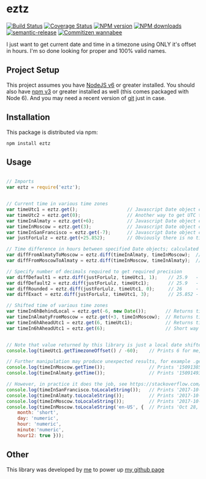 # eztz

[![Build Status](https://img.shields.io/travis/HungryCosmos/eztz/master.svg?style=flat-square)](https://travis-ci.org/HungryCosmos/eztz)
[![Coverage Status](https://img.shields.io/coveralls/github/HungryCosmos/eztz/master.svg?style=flat-square)](https://coveralls.io/github/HungryCosmos/eztz)
[![NPM version](https://img.shields.io/npm/v/eztz.svg?style=flat-square)](https://www.npmjs.com/package/eztz)
[![NPM downloads](https://img.shields.io/npm/dm/eztz.svg?style=flat-square)](https://www.npmjs.com/package/eztz)
[![semantic-release](https://img.shields.io/badge/%20%20%F0%9F%93%A6%F0%9F%9A%80-semantic--release-e10079.svg)](https://github.com/semantic-release/semantic-release)
[![Commitizen wannabee](https://img.shields.io/badge/commitizen-wannabee-yellowgreen.svg)](http://commitizen.github.io/cz-cli/)

I just want to get current date and time in a timezone using ONLY it's offset in hours.
I'm so done looking for proper and 100% valid names.

## Project Setup

This project assumes you have [NodeJS v6](http://nodejs.org/) or greater installed. You should
also have [npm v3](https://www.npmjs.com/) or greater installed as well (this comes packaged
with Node 6). And you may need a recent version of [git](https://git-scm.com/) just in case.

## Installation

This package is distributed via npm:

```
npm install eztz
```

## Usage

```javascript

// Imports
var eztz = require('eztz');


// Current time in various time zones
var timeUtc1 = eztz.get();                  // Javascript Date object containing time in UTC (GMT)
var timeUtc2 = eztz.get(0);                 // Another way to get UTC time is to explicitly call for it
var timeInAlmaty = eztz.get(+6);            // Javascript Date object containing time in Almaty (GMT +6)
var timeInMoscow = eztz.get(3);             // Javascript Date object containing time in Moscow (GMT +3)
var timeInSanFrancisco = eztz.get(-7);      // Javascript Date object containing time in San Francisco (GMT -7)
var justForLulz = eztz.get(+25.852);        // Obviously there is no timezone with such offset, but it still works

// Time difference in hours between specified Date objects; calculated by substracting right from left
var diffFromAlmatyToMoscow = eztz.diff(timeInAlmaty, timeInMoscow);  // +3, Almaty is 3h ahead of Moscow
var diffFromMoscowToAlmaty = eztz.diff(timeInMoscow, timeInAlmaty);  // -3, Almaty +6, Moscow +3; 3 - 6 = -3

// Specify number of decimals required to get required precision
var diffDefault1 = eztz.diff(justForLulz, timeUtc1, 1);    // 25.9   -   1 decimal place as requested
var diffDefault2 = eztz.diff(justForLulz, timeUtc1);       // 25.9   -   rounding to 1 decimal place by default
var diffRounded = eztz.diff(justForLulz, timeUtc1, 0);     // 26     -   0 decimals
var diffExact = eztz.diff(justForLulz, timeUtc1, 3);       // 25.852 -   3 decimals

// Shifted time of various time zones
var timeIn6hBehindLocal = eztz.get(-6, new Date());       // Returns time of a timezone located 6h behind local zone
var timeInAlmatyFromMoscow = eztz.get(+3, timeInMoscow);  // Returns time of a timezone located 3h ahead Moscow
var timeIn6hAheadUtc1 = eztz.get(6, timeUtc1);            // Returns time of a timezone located 6h ahead GMT
var timeIn6hAheadUtc1 = eztz.get(6);                      // Short way to do the same thing


// Note that value returned by this library is just a local date shifted to match the required timezone
console.log(timeUtc1.getTimezoneOffset() / -60);    // Prints 6 for me, as my local UTC offset is +6.

// Further manipulation may produce unexpected results, for example .getTime() should actually return the same value
console.log(timeInMoscow.getTime());                // Prints '1509138546929'
console.log(timeInAlmaty.getTime());                // Prints '1509149346929'

// However, in practice it does the job, see https://stackoverflow.com/a/11964609/8722066
console.log(timeInSanFrancisco.toLocaleString());   // Prints '2017-10-27 17:09:06'
console.log(timeInAlmaty.toLocaleString());         // Prints '2017-10-28 06:09:06'
console.log(timeInMoscow.toLocaleString());         // Prints '2017-10-28 03:09:06'
console.log(timeInMoscow.toLocaleString('en-US', {  // Prints 'Oct 28, 3:09 AM'
    month: 'short',
    day: 'numeric',
    hour: 'numeric',
    minute:'numeric',
    hour12: true }));
```

## Other
This library was developed by [me](https://twitter.com/HungryCosmos) to power up [my github page](https://hungrycosmos.github.io/)